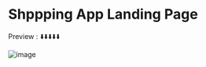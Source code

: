# Shppping App Landing Page

Preview : ⬇️⬇️⬇️⬇️⬇️


![image](https://user-images.githubusercontent.com/27288409/185035886-fc687fbd-4169-42c1-8f47-510cf693d6a3.png)

